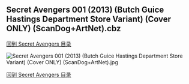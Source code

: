 ## Secret Avengers 001 (2013) (Butch Guice Hastings Department Store Variant) (Cover ONLY) (ScanDog+ArtNet).cbz


[回到 Secret Avengers 目录](https://github.com/alicewish/markdown/blob/master/series/Secret-Avengers.md)


![Secret Avengers 001 (2013) (Butch Guice Hastings Department Store Variant) (Cover ONLY) (ScanDog+ArtNet).jpg](https://wx1.sinaimg.cn/large/6a9fdecaly1fr0x2dq1zoj21401pmnnw.jpg)

[回到 Secret Avengers 目录](https://github.com/alicewish/markdown/blob/master/series/Secret-Avengers.md)

